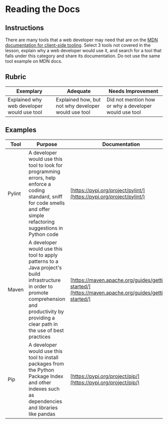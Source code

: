 # Reading the Docs

## Instructions

There are many tools that a web developer may need that are on the [MDN documentation for client-side tooling](https://developer.mozilla.org/docs/Learn/Tools_and_testing/Understanding_client-side_tools/Overview). Select 3 tools not covered in the lesson, explain why a web developer would use it, and search for a tool that falls under this category and share its documentation. Do not use the same tool example on MDN docs.

## Rubric

Exemplary | Adequate | Needs Improvement
--- | --- | -- |
|Explained why web developer would use tool| Explained how, but not why developer would use tool| Did not mention how or why a developer would use tool  |

## Examples

Tool | Purpose | Documentation
--- | --- | -- |
|Pylint| A developer would use this tool to look for programming errors, help enforce a coding standard, sniff for code smells and offer simple refactoring suggestions in Python code| [https://pypi.org/project/pylint/](https://pypi.org/project/pylint/) |
|Maven| A developer would use this tool to apply patterns to a Java project's build infrastructure in order to promote comprehension and productivity by providing a clear path in the use of best practices| [https://maven.apache.org/guides/getting-started/](https://maven.apache.org/guides/getting-started/) |
|Pip| A developer would use this tool to install packages from the Python Package Index and other indexes such as dependencies and libraries like pandas| [https://pypi.org/project/pip/](https://pypi.org/project/pip/) |
